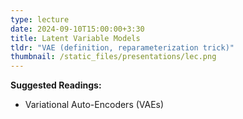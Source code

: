 ```yaml
---
type: lecture
date: 2024-09-10T15:00:00+3:30
title: Latent Variable Models 
tldr: "VAE (definition, reparameterization trick)"
thumbnail: /static_files/presentations/lec.png
---
```

**Suggested Readings:**
- Variational Auto-Encoders (VAEs)